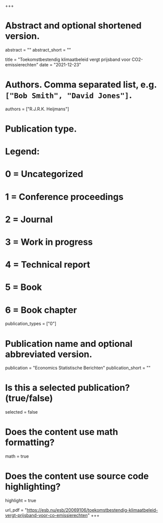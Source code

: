 +++
# Abstract and optional shortened version.
abstract = ""
abstract_short = ""

title = "Toekomstbestendig klimaatbeleid vergt prijsband voor CO2-emissierechten"
date = "2021-12-23"

# Authors. Comma separated list, e.g. `["Bob Smith", "David Jones"]`.
authors = ["R.J.R.K. Heijmans"]
# Publication type.
# Legend:
# 0 = Uncategorized
# 1 = Conference proceedings
# 2 = Journal
# 3 = Work in progress
# 4 = Technical report
# 5 = Book
# 6 = Book chapter
publication_types = ["0"]

# Publication name and optional abbreviated version.
publication = "Economics Statistische Berichten"
publication_short = ""

# Is this a selected publication? (true/false)
selected = false


# Does the content use math formatting?
math = true

# Does the content use source code highlighting?
highlight = true

url_pdf = "https://esb.nu/esb/20069106/toekomstbestendig-klimaatbeleid-vergt-prijsband-voor-co-emissierechten"
+++
